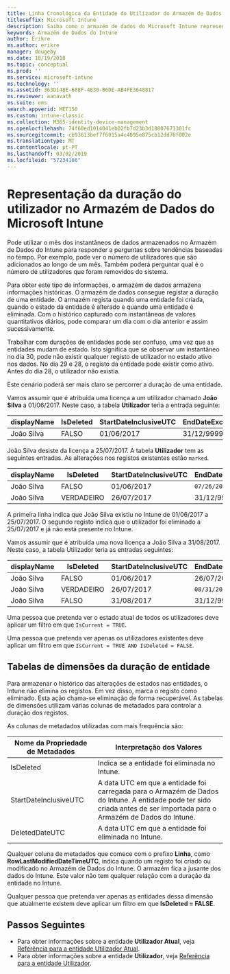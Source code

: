 ```yaml
---
title: Linha Cronológica da Entidade do Utilizador do Armazém de Dados
titlesuffix: Microsoft Intune
description: Saiba como o armazém de dados do Microsoft Intune representa os utilizadores numa linha cronológica.
keywords: Armazém de Dados do Intune
author: Erikre
ms.author: erikre
manager: dougeby
ms.date: 10/19/2018
ms.topic: conceptual
ms.prod: ''
ms.service: microsoft-intune
ms.technology: ''
ms.assetid: 363D148E-688F-4830-B6DE-AB4FE3648817
ms.reviewer: aanavath
ms.suite: ems
search.appverid: MET150
ms.custom: intune-classic
ms.collection: M365-identity-device-management
ms.openlocfilehash: 74f60ed1014041eb02fb7d23b3d18807671301fc
ms.sourcegitcommit: cb93613bef7f6015a4c4095e875cb12dd76f002e
ms.translationtype: MT
ms.contentlocale: pt-PT
ms.lasthandoff: 03/02/2019
ms.locfileid: "57234166"
---
```

# <a name="user-lifetime-representation-in-the-microsoft-intune-data-warehouse"></a>Representação da duração do utilizador no Armazém de Dados do Microsoft Intune

Pode utilizar o mês dos instantâneos de dados armazenados no Armazém de Dados do Intune para responder a perguntas sobre tendências baseadas no tempo. Por exemplo, pode ver o número de utilizadores que são adicionados ao longo de um mês. Também poderá perguntar qual é o número de utilizadores que foram removidos do sistema.

Para obter este tipo de informações, o armazém de dados armazena informações históricas. O armazém de dados consegue registar a duração de uma entidade. O armazém regista quando uma entidade foi criada, quando o estado da entidade é alterado e quando uma entidade é eliminada. Com o histórico capturado com instantâneos de valores quantitativos diários, pode comparar um dia com o dia anterior e assim sucessivamente.

Trabalhar com durações de entidades pode ser confuso, uma vez que as entidades mudam de estado. Isto significa que se observar um instantâneo no dia 30, pode não existir qualquer registo de utilizador no estado ativo nos dados. No dia 29 e 28, o registo da entidade pode existir como ativo. Antes do dia 28, o utilizador não existia.

Este cenário poderá ser mais claro se percorrer a duração de uma entidade.

Vamos assumir que é atribuída uma licença a um utilizador chamado **João Silva** a 01/06/2017. Neste caso, a tabela **Utilizador** teria a entrada seguinte: 
 
| displayName | IsDeleted | StartDateInclusiveUTC | EndDateExclusiveUTC | IsCurrent 
| -- | -- | -- | -- | -- |
| João Silva | FALSO | 01/06/2017 | 31/12/9999 | VERDADEIRO
 
João Silva desiste da licença a 25/07/2017. A tabela **Utilizador** tem as seguintes entradas. As alterações nos registos existentes estão `marked`. 

| displayName | IsDeleted | StartDateInclusiveUTC | EndDateExclusiveUTC | IsCurrent 
| -- | -- | -- | -- | -- |
| João Silva | FALSO | 01/06/2017 | `07/26/2017` | `FALSE` 
| João Silva | VERDADEIRO | 26/07/2017 | 31/12/9999 | VERDADEIRO 

A primeira linha indica que João Silva existiu no Intune de 01/06/2017 a 25/07/2017. O segundo registo indica que o utilizador foi eliminado a 25/07/2017 e já não está presente no Intune.

Vamos assumir que é atribuída uma nova licença a João Silva a 31/08/2017. Neste caso, a tabela Utilizador teria as entradas seguintes:
 
| displayName | IsDeleted | StartDateInclusiveUTC | EndDateExclusiveUTC | IsCurrent 
| -- | -- | -- | -- | -- |
| João Silva | FALSO | 01/06/2017 | 26/07/2017 | FALSO 
| João Silva | VERDADEIRO | 26/07/2017 | `08/31/2017` | `FALSE` 
| João Silva | FALSO | 31/08/2017 | 31/12/9999 | VERDADEIRO 
 
Uma pessoa que pretenda ver o estado atual de todos os utilizadores deve aplicar um filtro em que `IsCurrent = TRUE`. 
 
Uma pessoa que pretenda ver apenas os utilizadores existentes deve aplicar um filtro em que `IsCurrent = TRUE AND IsDeleted = FALSE`.

## <a name="dimension-tables-in-the-entity-lifetime"></a>Tabelas de dimensões da duração de entidade

Para armazenar o histórico das alterações de estados nas entidades, o Intune não elimina os registos. Em vez disso, marca o registo como eliminado. Esta ação chama-se eliminação de forma recuperável. As tabelas de dimensões utilizam várias colunas de metadados para controlar a duração dos registos. 

As colunas de metadados utilizadas com mais frequência são: 

| Nome da Propriedade de Metadados  | Interpretação dos Valores |
|--|--|
| IsDeleted | Indica se a entidade foi eliminada no Intune. |
| StartDateInclusiveUTC  | A data UTC em que a entidade foi carregada para o Armazém de Dados do Intune. A entidade pode ter sido criada antes de ser importada para o Armazém de Dados do Intune. |
| DeletedDateUTC  | A data UTC em que a entidade foi eliminada no Intune. |  

Qualquer coluna de metadados que comece com o prefixo **Linha**, como **RowLastModifiedDateTimeUTC**, indica quando um registo foi criado ou modificado no Armazém de Dados do Intune. O armazém fica a jusante dos dados do Intune. Este valor não tem qualquer relação com a duração da entidade no Intune.  
 
Qualquer pessoa que pretenda ver apenas as entidades dessa dimensão que atualmente existem deve aplicar um filtro em que **IsDeleted = FALSE**.

## <a name="next-steps"></a>Passos Seguintes

 - Para obter informações sobre a entidade **Utilizador Atual**, veja [Referência para a entidade Utilizador Atual](reports-ref-current-user.md).
 - Para obter informações sobre a entidade **Utilizador**, veja [Referência para a entidade Utilizador](reports-ref-user.md).
